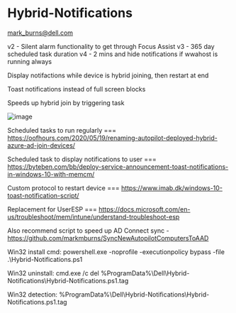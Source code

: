 # Hybrid-Notifications

mark_burns@dell.com

v2 - Silent alarm functionality to get through Focus Assist
v3 - 365 day scheduled task duration
v4 - 2 mins and hide notifications if wwahost is running always

Display notifactions while device is hybrid joining, then restart at end

Toast notifications instead of full screen blocks

Speeds up hybrid join by triggering task

![image](https://user-images.githubusercontent.com/88446677/185159523-9324d589-c35b-450b-91c4-199e9b073f47.png)

Scheduled tasks to run regularly === https://oofhours.com/2020/05/19/renaming-autopilot-deployed-hybrid-azure-ad-join-devices/

Scheduled task to display notifications to user === https://byteben.com/bb/deploy-service-announcement-toast-notifications-in-windows-10-with-memcm/

Custom protocol to restart device === https://www.imab.dk/windows-10-toast-notification-script/

Replacement for UserESP === https://docs.microsoft.com/en-us/troubleshoot/mem/intune/understand-troubleshoot-esp

Also recommend script to speed up AD Connect sync - https://github.com/markmburns/SyncNewAutopilotComputersToAAD

Win32 install cmd: powershell.exe -noprofile -executionpolicy bypass -file .\Hybrid-Notifications.ps1

Win32 uninstall: cmd.exe /c del %ProgramData%\Dell\Hybrid-Notifications\Hybrid-Notifications.ps1.tag

Win32 detection: %ProgramData%\Dell\Hybrid-Notifications\Hybrid-Notifications.ps1.tag
